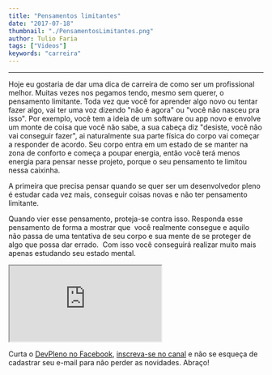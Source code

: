 ```yaml
---
title: "Pensamentos limitantes"
date: "2017-07-18"
thumbnail: "./PensamentosLimitantes.png"
author: Tulio Faria
tags: ["Videos"]
keywords: "carreira"
---
```


---
Hoje eu gostaria de dar uma dica de carreira de como ser um profissional melhor. Muitas vezes nos pegamos tendo, mesmo sem querer, o pensamento limitante. Toda vez que você for aprender algo novo ou tentar fazer algo, vai ter uma voz dizendo "não é agora" ou "você não nasceu pra isso". Por exemplo, você tem a ideia de um software ou app novo e envolve um monte de coisa que você não sabe, a sua cabeça diz "desiste, você não vai conseguir fazer", ai naturalmente sua parte física do corpo vai começar a responder de acordo. Seu corpo entra em um estado de se manter na zona de conforto e começa a poupar energia, então você terá menos energia para pensar nesse projeto, porque o seu pensamento te limitou nessa caixinha. 

A primeira que precisa pensar quando se quer ser um desenvolvedor pleno é estudar cada vez mais, conseguir coisas novas e não ter pensamento limitante. 

Quando vier esse pensamento, proteja-se contra isso. Responda esse pensamento de forma a mostrar que  você realmente consegue e aquilo não passa de uma tentativa de seu corpo e sua mente de se proteger de algo que possa dar errado.  Com isso você conseguirá realizar muito mais apenas estudando seu estado mental. 

<div class="embed-responsive embed-responsive-16by9 mb-4">
  <iframe class="embed-responsive-item" src="https://www.youtube.com/embed/bNfNxpoKApY" allowfullscreen></iframe>
</div>

Curta o [DevPleno no Facebook](https://www.facebook.com/devpleno), [inscreva-se no canal](https://www.youtube.com/devplenocom) e não se esqueça de cadastrar seu e-mail para não perder as novidades. Abraço!
